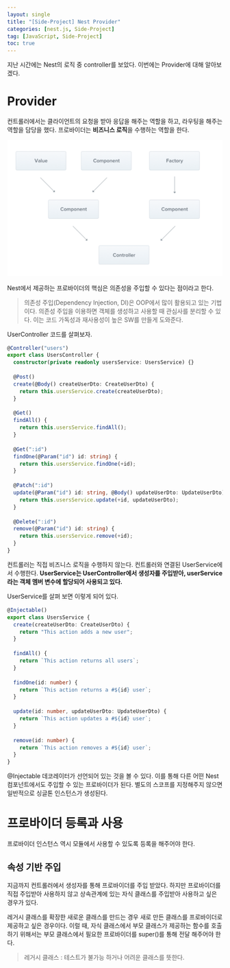 ```yaml
---
layout: single
title: "[Side-Project] Nest Provider"
categories: [nest.js, Side-Project]
tag: [JavaScript, Side-Project]
toc: true
---
```


지난 시간에는 Nest의 로직 중 controller를 보았다. 이번에는 Provider에 대해 알아보겠다.

# Provider

컨트롤러에서는 클라이언트의 요청을 받아 응답을 해주는 역할을 하고, 라우팅을 해주는 역할을 담당을 했다. 프로바이더는 **비즈니스 로직**을 수행하는 역할을 한다.

<img src="/assets/images/provider-1.png">

Nest에서 제공하는 프로바이더의 핵심은 의존성을 주입할 수 있다는 점이라고 한다.

> 의존성 주입(Dependency Injection, DI)은 OOP에서 많이 활용되고 있는 기법이다. 의존성 주입을 이용하면 객체를 생성하고 사용할 때 관심사를 분리할 수 있다. 이는 코드 가독성과 재사용성이 높은 SW를 만들게 도와준다.

UserController 코드를 살펴보자.

```ts
@Controller("users")
export class UsersController {
  constructor(private readonly usersService: UsersService) {}

  @Post()
  create(@Body() createUserDto: CreateUserDto) {
    return this.usersService.create(createUserDto);
  }

  @Get()
  findAll() {
    return this.usersService.findAll();
  }

  @Get(":id")
  findOne(@Param("id") id: string) {
    return this.usersService.findOne(+id);
  }

  @Patch(":id")
  update(@Param("id") id: string, @Body() updateUserDto: UpdateUserDto) {
    return this.usersService.update(+id, updateUserDto);
  }

  @Delete(":id")
  remove(@Param("id") id: string) {
    return this.usersService.remove(+id);
  }
}
```

컨트롤러는 직접 비즈니스 로직을 수행하지 않는다. 컨트롤러와 연결된 UserService에서 수행한다. **UserService는 UserController에서 생성자를 주입받아, userService라는 객체 멤버 변수에 할당되어 사용되고 있다.**

UserService를 살펴 보면 이렇게 되어 있다.

```ts
@Injectable()
export class UsersService {
  create(createUserDto: CreateUserDto) {
    return "This action adds a new user";
  }

  findAll() {
    return `This action returns all users`;
  }

  findOne(id: number) {
    return `This action returns a #${id} user`;
  }

  update(id: number, updateUserDto: UpdateUserDto) {
    return `This action updates a #${id} user`;
  }

  remove(id: number) {
    return `This action removes a #${id} user`;
  }
}
```

@Injectable 데코레이터가 선언되어 있는 것을 볼 수 있다. 이를 통해 다른 어떤 Nest 컴포넌트에서도 주입할 수 있는 프로바이더가 된다. 별도의 스코프를 지정해주지 않으면 일반적으로 싱글톤 인스턴스가 생성된다.

# 프로바이더 등록과 사용

프로바이더 인스턴스 역시 모듈에서 사용할 수 있도록 등록을 해주어야 한다.

## 속성 기반 주입

지금까지 컨트롤러에서 생성자를 통해 프로바이더를 주입 받았다. 하지만 프로바이더를 직접 주입받아 사용하지 않고 상속관계에 있는 자식 클래스를 주입받아 사용하고 싶은 경우가 있다.

레거시 클래스를 확장한 새로운 클래스를 만드는 경우 새로 만든 클래스를 프로바이더로 제공하고 싶은 경우이다. 이럴 때, 자식 클래스에서 부모 클래스가 제공하는 함수를 호출하기 위해서는 부모 클래스에서 필요한 프로바이더를 super()를 통해 전달 해주어야 한다.

> 레거시 클래스 : 테스트가 불가능 하거나 어려운 클래스를 뜻한다.
